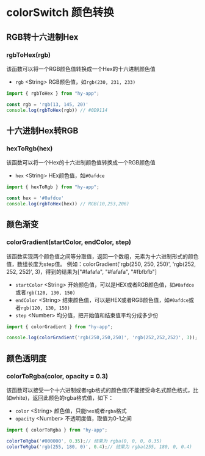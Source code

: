 # colorSwitch 颜色转换

## RGB转十六进制Hex
### rgbToHex(rgb)
该函数可以将一个RGB颜色值转换成一个Hex的十六进制颜色值
- `rgb` \<String\> RGB颜色值，如`rgb(230, 231, 233)`
```ts
import { rgbToHex } from "hy-app";

const rgb = 'rgb(13, 145, 20)'
console.log(rgbToHex(rgb)) // #0D9114
```

## 十六进制Hex转RGB
### hexToRgb(hex)
该函数可以将一个Hex的十六进制颜色值转换成一个RGB颜色值
- `hex` \<String\> HEx颜色值，如`#0afdce`
```ts
import { hexToRgb } from "hy-app";

const hex = '#0afdce'
console.log(rgbToHex(hex)) // RGB(10,253,206)
```


## 颜色渐变
### colorGradient(startColor, endColor, step)
该函数实现两个颜色值之间等分取值，返回一个数组，元素为十六进制形式的颜色值，数组长度为step值。 例如：colorGradient('rgb(250, 250, 250)', 'rgb(252, 252, 252)', 3)，得到的结果为["#fafafa", "#fafafa", "#fbfbfb"]
- `startColor` \<String\> 开始颜色值，可以是HEX或者RGB颜色值，如`#0afdce`或者`rgb(120, 130, 150)`
- `endColor` \<String\> 结束颜色值，可以是HEX或者RGB颜色值，如`#0afdce`或者`rgb(120, 130, 150)`
- `step` \<Number\> 均分值，把开始值和结束值平均分成多少份
```ts
import { colorGradient } from "hy-app";

console.log(colorGradient('rgb(250,250,250)', 'rgb(252,252,252)', 3)); // 结果为：["#fafafa", "#fafafa", "#fbfbfb"]
```


## 颜色透明度
### colorToRgba(color, opacity = 0.3)
该函数可以接受一个十六进制或者rgb格式的颜色值(不能接受命名式颜色格式，比如white)，返回此颜色的rgba格式值，如下：
- `color` \<String> 颜色值，只能`hex`或者`rgba`格式
- `opacity` \<Number> 不透明度值，取值为0-1之间
```ts
import { colorToRgba } from "hy-app";

colorToRgba('#000000', 0.35);// 结果为 rgba(0, 0, 0, 0.35)
colorToRgba('rgb(255, 180, 0)', 0.4);// 结果为 rgba(255, 180, 0, 0.4)
```